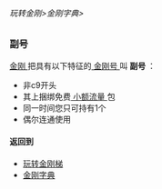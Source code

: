 ###### 玩转金刚>金刚字典>
### 副号
[ 金刚 ]()把具有以下特征的[ 金刚号 ](https://github.com/a2zitpro/web/blob/master/LadderFree/kkDictionary/KKID.md)叫<Strong> 副号 </Strong >：
- 非c9开头
- 其上捆绑免费[ 小额流量 ]()包
- 同一时间您只可持有1个
- 偶尔连通使用


#### 返回到
- [玩转金刚梯](https://github.com/a2zitpro/web/blob/master/LadderFree/main.md)
- [金刚字典](https://github.com/a2zitpro/web/blob/master/LadderFree/kkDictionary/KKDictionary.md)



